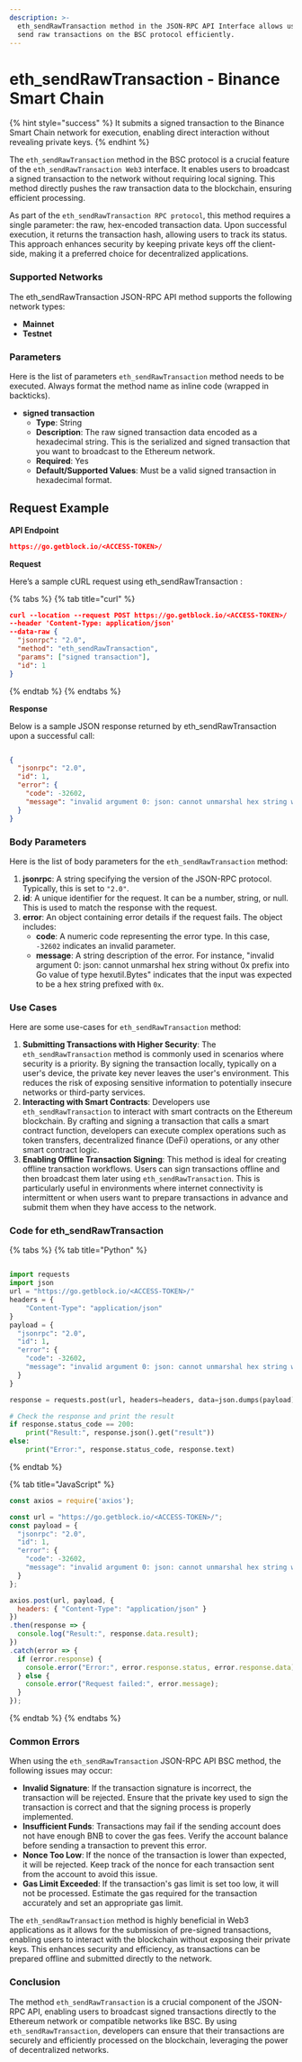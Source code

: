 ```yaml
---
description: >-
  eth_sendRawTransaction method in the JSON-RPC API Interface allows users to
  send raw transactions on the BSC protocol efficiently.
---
```


# eth\_sendRawTransaction - Binance Smart Chain

{% hint style="success" %}
It submits a signed transaction to the Binance Smart Chain network for execution, enabling direct interaction without revealing private keys.
{% endhint %}

The `eth_sendRawTransaction` method in the BSC protocol is a crucial feature of the `eth_sendRawTransaction Web3` interface. It enables users to broadcast a signed transaction to the network without requiring local signing. This method directly pushes the raw transaction data to the blockchain, ensuring efficient processing.

As part of the `eth_sendRawTransaction RPC protocol`, this method requires a single parameter: the raw, hex-encoded transaction data. Upon successful execution, it returns the transaction hash, allowing users to track its status. This approach enhances security by keeping private keys off the client-side, making it a preferred choice for decentralized applications.

### Supported Networks

The eth\_sendRawTransaction JSON-RPC API method supports the following network types:

* **Mainnet**
* **Testnet**

### Parameters

Here is the list of parameters `eth_sendRawTransaction` method needs to be executed. Always format the method name as inline code (wrapped in backticks).

* **signed transaction**
  * **Type**: String
  * **Description**: The raw signed transaction data encoded as a hexadecimal string. This is the serialized and signed transaction that you want to broadcast to the Ethereum network.
  * **Required**: Yes
  * **Default/Supported Values**: Must be a valid signed transaction in hexadecimal format.

## Request Example

**API Endpoint**

```json
https://go.getblock.io/<ACCESS-TOKEN>/
```

**Request**

Here’s a sample cURL request using eth\_sendRawTransaction :

{% tabs %}
{% tab title="curl" %}
```json
curl --location --request POST https://go.getblock.io/<ACCESS-TOKEN>/
--header 'Content-Type: application/json' 
--data-raw {
  "jsonrpc": "2.0",
  "method": "eth_sendRawTransaction",
  "params": ["signed transaction"],
  "id": 1
}
```
{% endtab %}
{% endtabs %}

**Response**

Below is a sample JSON response returned by eth\_sendRawTransaction upon a successful call:

```json

{
  "jsonrpc": "2.0",
  "id": 1,
  "error": {
    "code": -32602,
    "message": "invalid argument 0: json: cannot unmarshal hex string without 0x prefix into Go value of type hexutil.Bytes"
  }
}

```

### Body Parameters

Here is the list of body parameters for the `eth_sendRawTransaction` method:

1. **jsonrpc**: A string specifying the version of the JSON-RPC protocol. Typically, this is set to `"2.0"`.
2. **id**: A unique identifier for the request. It can be a number, string, or null. This is used to match the response with the request.
3. **error**: An object containing error details if the request fails. The object includes:
   * **code**: A numeric code representing the error type. In this case, `-32602` indicates an invalid parameter.
   * **message**: A string description of the error. For instance, "invalid argument 0: json: cannot unmarshal hex string without 0x prefix into Go value of type hexutil.Bytes" indicates that the input was expected to be a hex string prefixed with `0x`.

### Use Cases

Here are some use-cases for `eth_sendRawTransaction` method:

1. **Submitting Transactions with Higher Security**: The `eth_sendRawTransaction` method is commonly used in scenarios where security is a priority. By signing the transaction locally, typically on a user's device, the private key never leaves the user's environment. This reduces the risk of exposing sensitive information to potentially insecure networks or third-party services.
2. **Interacting with Smart Contracts**: Developers use `eth_sendRawTransaction` to interact with smart contracts on the Ethereum blockchain. By crafting and signing a transaction that calls a smart contract function, developers can execute complex operations such as token transfers, decentralized finance (DeFi) operations, or any other smart contract logic.
3. **Enabling Offline Transaction Signing**: This method is ideal for creating offline transaction workflows. Users can sign transactions offline and then broadcast them later using `eth_sendRawTransaction`. This is particularly useful in environments where internet connectivity is intermittent or when users want to prepare transactions in advance and submit them when they have access to the network.

### Code for eth\_sendRawTransaction

{% tabs %}
{% tab title="Python" %}
```python

import requests
import json
url = "https://go.getblock.io/<ACCESS-TOKEN>/"
headers = {
    "Content-Type": "application/json"
}
payload = {
  "jsonrpc": "2.0",
  "id": 1,
  "error": {
    "code": -32602,
    "message": "invalid argument 0: json: cannot unmarshal hex string without 0x prefix into Go value of type hexutil.Bytes"
  }
}

response = requests.post(url, headers=headers, data=json.dumps(payload))

# Check the response and print the result
if response.status_code == 200:
    print("Result:", response.json().get("result"))
else:
    print("Error:", response.status_code, response.text)

```
{% endtab %}

{% tab title="JavaScript" %}
```javascript
const axios = require('axios');

const url = "https://go.getblock.io/<ACCESS-TOKEN>/";
const payload = {
  "jsonrpc": "2.0",
  "id": 1,
  "error": {
    "code": -32602,
    "message": "invalid argument 0: json: cannot unmarshal hex string without 0x prefix into Go value of type hexutil.Bytes"
  }
};

axios.post(url, payload, {
  headers: { "Content-Type": "application/json" }
})
.then(response => {
  console.log("Result:", response.data.result);
})
.catch(error => {
  if (error.response) {
    console.error("Error:", error.response.status, error.response.data);
  } else {
    console.error("Request failed:", error.message);
  }
});
```
{% endtab %}
{% endtabs %}

### Common Errors

When using the `eth_sendRawTransaction` JSON-RPC API BSC method, the following issues may occur:

* **Invalid Signature**: If the transaction signature is incorrect, the transaction will be rejected. Ensure that the private key used to sign the transaction is correct and that the signing process is properly implemented.
* **Insufficient Funds**: Transactions may fail if the sending account does not have enough BNB to cover the gas fees. Verify the account balance before sending a transaction to prevent this error.
* **Nonce Too Low**: If the nonce of the transaction is lower than expected, it will be rejected. Keep track of the nonce for each transaction sent from the account to avoid this issue.
* **Gas Limit Exceeded**: If the transaction's gas limit is set too low, it will not be processed. Estimate the gas required for the transaction accurately and set an appropriate gas limit.

The `eth_sendRawTransaction` method is highly beneficial in Web3 applications as it allows for the submission of pre-signed transactions, enabling users to interact with the blockchain without exposing their private keys. This enhances security and efficiency, as transactions can be prepared offline and submitted directly to the network.

### Conclusion

The method `eth_sendRawTransaction` is a crucial component of the JSON-RPC API, enabling users to broadcast signed transactions directly to the Ethereum network or compatible networks like BSC. By using `eth_sendRawTransaction`, developers can ensure that their transactions are securely and efficiently processed on the blockchain, leveraging the power of decentralized networks.
